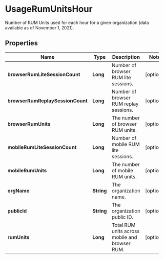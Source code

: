 # UsageRumUnitsHour

Number of RUM Units used for each hour for a given organization (data available as of November 1, 2021).

## Properties

| Name                             | Type       | Description                                    | Notes      |
| -------------------------------- | ---------- | ---------------------------------------------- | ---------- |
| **browserRumLiteSessionCount**   | **Long**   | Number of browser RUM lite sessions.           | [optional] |
| **browserRumReplaySessionCount** | **Long**   | Number of browser RUM replay sessions.         | [optional] |
| **browserRumUnits**              | **Long**   | The number of browser RUM units.               | [optional] |
| **mobileRumLiteSessionCount**    | **Long**   | Number of mobile RUM lite sessions.            | [optional] |
| **mobileRumUnits**               | **Long**   | The number of mobile RUM units.                | [optional] |
| **orgName**                      | **String** | The organization name.                         | [optional] |
| **publicId**                     | **String** | The organization public ID.                    | [optional] |
| **rumUnits**                     | **Long**   | Total RUM units across mobile and browser RUM. | [optional] |
